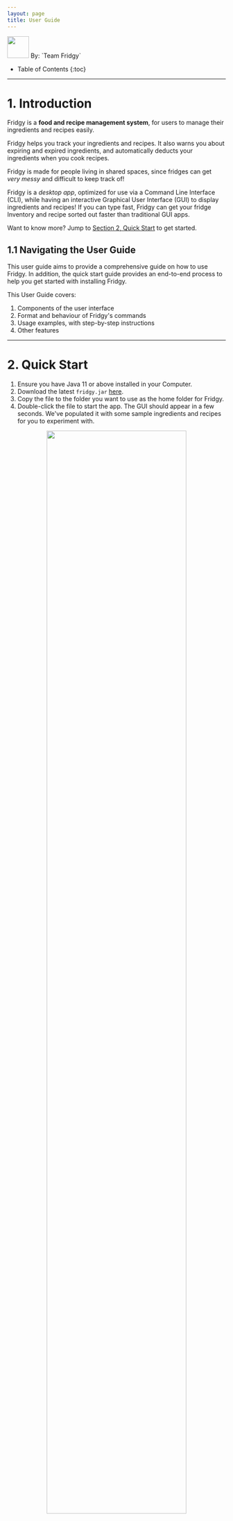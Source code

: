 ```yaml
---
layout: page
title: User Guide
---
```


<img src="images/fridge.png" width="50" id="logo" />
By: `Team Fridgy`


* Table of Contents
{:toc}

--------------------------------------------------------------------------------------------------------------------
# 1. Introduction

Fridgy is a **food and recipe management system**, for users to manage their ingredients and recipes easily.

Fridgy helps you track your ingredients and recipes. It also warns you about expiring and expired ingredients, and automatically deducts your ingredients when you cook recipes.

Fridgy is made for people living in shared spaces, since fridges can get *very messy* and difficult to keep track of!

Fridgy is a *desktop app*, optimized for use via a Command Line Interface (CLI), while having an interactive Graphical User Interface (GUI) to display ingredients and recipes! If you can type fast, Fridgy can get your fridge Inventory and recipe sorted out faster than traditional GUI apps.

Want to know more? Jump to [Section 2, Quick Start](#2-quick-start) to get started.

## 1.1 Navigating the User Guide

This user guide aims to provide a comprehensive guide on how to use Fridgy.
In addition, the quick start guide provides an end-to-end process to help you get started with installing Fridgy.

This User Guide covers:

1. Components of the user interface
2. Format and behaviour of Fridgy's commands
3. Usage examples, with step-by-step instructions
4. Other features

--------------------------------------------------------------------------------------------------------------------

<a name="QuickStart"></a>

# 2. Quick Start

1. Ensure you have Java 11 or above installed in your Computer.
2. Download the latest `fridgy.jar` [here](https://github.com/AY2122S1-CS2103T-W11-1/tp/releases).
3. Copy the file to the folder you want to use as the home folder for Fridgy.
4. Double-click the file to start the app. The GUI should appear in a few seconds. We've populated it with some sample ingredients and recipes for you to experiment with.

<a name="startup"></a>
<div style="text-align: center; padding-bottom: 2em">
<img src="images/startup-ss.png" width="80%" id="logo" />
<br>
<i>When you first open Fridgy, it is filled with sample ingredients and recipes</i>
</div>

## 2.1 Tutorial

Now that Fridgy is installed, you can test out the commands — add ingredients, recipes, and more!

Adding our first ingredient:

`add ingredient -n Grapes -q 100g -e 25-10-2022 -d Seedless grapes`

Then, add a recipe that uses that ingredient:

`add recipe -n Grape juice -i Grapes 50g -s Mash grapes -s Strain juice`

Finally, execute the recipe:

`cook recipe 1`

The quantity of grapes would be deducted accordingly.

Now that you are ready to use Fridgy, you may use clear commands to clear out the sample entries:

`clear ingredient`
`clear recipe`

To exit Fridgy, simply close the application window.

--------------------------------------------------------------------------------------------------------------------

# 3. UI

![Ui](images/Ui layout.png)
### 3.1 Tabs
Click the `Ingredient` or `Recipe` tab each to show the contents of the Inventory or the RecipeBook respectively.
### 3.2 Side Bar
A scrollable window that displays all the contents of the Inventory or the RecipeBook depending on the Tab selected
by the user.
### 3.3 Cards
A card displays the details of each item inside the Inventory or the RecipeBook depending on the tab selected. Each card
represents **one** item.
### 3.4 CommandLine
Command Line for users to key their commands into.
### 3.5 CommandOutput
Output of the commands keyed in by users are displayed here.
### 3.6 MainWindow
Displays the output of `View` command, which expands each ingredient or recipe card for better visibility.

# 4. Features

**Notes about the Command Format:**

- Words between `<` and`>` are parameters to be supplied by the user.

  e.g. in `add ingredient -n <name>`, `<name>` is a parameter which can be used as:<br />`add ingredient -n tomato`.

- Items in square brackets are optional.

  e.g. `add ingredient -n <name> [-d <description>]` can be used as:
     1. `add ingredient -n tomato -d from Africa` or as
     2. `add ingredient -n tomato`

  e.g. `add ingredient -n <name> -q <quantity>[<units>]` can be used as:
     1. `add ingredient -n chicken -q 2` or as
     2. `add ingredient -n chicken -q 2kg`

- Items with `…` after them can be used multiple times.

  e.g. `find ingredient <keyword>...`, can be used as:<br />`find ingredient Strawberry Milk Cheese Tomato`

## 4.1 General Commands

### 4.1.1 Help
**Format:**<br />
`help`

Pops out a window that leads the user to [User Guide](https://ay2122s1-cs2103t-w11-1.github.io/tp/UserGuide.html)
(You are here).

### 4.1.2 Exit
**Format:**<br />
`exit`

Closes the window and exits the program. All your information will be saved.

## 4.2 Ingredients

This sections covers commands related to Inventory management. Any command primarily interacting with ingredients
will be here.

### 4.2.1 Add Ingredients

Add an ingredient to the Inventory.

**Format:**<br />
`add ingredient -n <name> -q <quantity>[<units>] [-d <description>] -e <expiry date> [-t <tags>]`

**Example(s):**<br />
1. `add ingredient -n tomato -d from africa -q 500 -e 27-09-2021 -t sweet`
    <br />Expected Output:<br />
    ![addCommand1.png](images/ingredientCommands/addCommand1.png)

2. `add ingredient -n milk -q 500ml -e 27-09-2021`
    <br />Expected Output:<br />
    ![addCommand2.png](images/ingredientCommands/addCommand2.png)

3. `add ingredient -n flour -d fresh -q 500g -e 27-09-2021`
    <br />Expected Output:<br />
    ![addCommand3.png](images/ingredientCommands/addCommand3.png)

**Additional Information:**<br />
- Any expired ingredients will be automatically tagged as `expired`.
- Any expiring (within 7 days from current date) will be automatically tagged as `expiring`.
- For Quantity, units of measurement are not necessary, but the following are accepted:
    - Acceptable ingredient units are:
        1. grams: `g`
        2. litres: `l`
    - Acceptable prefixes for units are:
        1. milli- : `m` (i.e. `ml` for millilitres)
        2. kilo- : `k` (i.e. `kg` for kilograms)
    - All units will be converted to grams or litres, to 3 decimal places.
- Please ensure that the units used for quantity are consistent across the Inventory and the RecipeBook if you wish to
  use the [Cook Recipe](#438-cook-recipe) functionality.

### 4.2.2 Delete Ingredients

Delete ingredient(s) from the Inventory.

**Format:**<br />
`delete ingredient <index>...`

**Example(s):**<br />
1. `delete ingredient 2 3`
    <br />Expected Output:<br />
    ![deleteCommand.png](images/ingredientCommands/multideleteCommand.png)

**Additional Information:**<br />
- An index number is required for the Command. Refer to the indexes displayed for each [Card](#33-cards) in the
  [Side Bar](#32-side-bar).

### 4.2.3 Edit Ingredients

Edit an ingredient from the Inventory.

**Format:**<br />
`edit ingredient <index> -<field flag> <new data>...`

**Example(s):**<br />
1. `edit ingredient 1 -d juicy -t fruit`
   <br />Expected Output:<br />
   ![editCommand1.png](images/ingredientCommands/editCommand1.png)

**Additional Information:**<br />
- An index number is required for the Command. Refer to the indexes displayed for each [Card](#33-cards) in the
  [Side Bar](#32-side-bar).
A `field flag` is also required for each input field you wish to edit. You can refer to
  [Add Command](#421-add-ingredients) for more examples on usage of each `field flag`. It can be any of the following:
    - `-n`: name of the ingredient
    - `-q`: quantity of the ingredient
    - `-d`: description of the ingredient
    - `-e`: expiry date of the ingredient
    - `-t`: tags for the ingredient

### 4.2.4 Clear Ingredients

Clear all the ingredients from the Inventory. Add `expired` keyword to only clear expired ingredients.

**Format:**<br />
`clear ingredient [expired]`

**Example(s):**<br />
1. `clear ingredient`
<br />Expected Output:<br />
![clearCommand.png](images/ingredientCommands/clearCommand.png)
2. `clear ingredient expired`
<br />Expected output:<br />
![clearCommand2.png](images/ingredientCommands/clearCommand2.png)

### 4.2.5 Find Ingredients

- Search for an ingredient from the Inventory based on a user-inputted keyword(s) that match the name of an ingredient(s).
- After [Find Ingredient](#425-find-ingredients) command, to see the full list of ingredients again, please use
[List Ingredient](#426-list-ingredients) command.

**Format:**<br />
`find ingredient <keyword>...`

**Example(s):**<br />
1. `find ingredient cream`
   <br />Expected Output:<br />
   ![findIngredient1.png](images/ingredientCommands/findIngredient1.png)

**Additional Information:**<br />
- Requirements for a keyword:
    1. Keyword is case-insensitive.<br />
       e.g. Finding with keyword: "corn" will match with "COrN"
    2. Any keyword must be contained in the name of the recipe.<br />
       e.g. Finding with keyword: "corn" will match with "CoRN flour", "coRn FlakeS", "popcorn" but not "`" <br />
       e.g. Finding with keywords: "corn Chicken beef" will match "beef Chicken", "beef corn", etc. but not "beefcorn"

### 4.2.6 List Ingredients

List all the ingredients again after `find ingredient` Operation.

**Format:**<br />
`list ingredient`

**Example(s):**<br />
1. `list ingredient`
<br />Expected Output:<br />
![listIngredient1.png](images/ingredientCommands/listIngredient1.png)

### 4.2.7 View Ingredients

View an ingredient in the [Main Window](#36-mainwindow).

**Format:**<br />
`view ingredient <index>`

**Example(s):**<br />
1. `view ingredient 3`
   <br />Expected Output:<br />
   ![viewCommand1.png](images/ingredientCommands/viewCommand1.png)

**Additional Information:**<br />
- An index number is required for the Command. Refer to the indexes displayed for each [Card](#33-cards) in the
  [Side Bar](#32-side-bar).

## 4.3 Recipes
This sections covers commands related to RecipeBook management. Any command primarily interacting with recipes will
be here.

### 4.3.1 Add Recipes

Add a recipe to the RecipeBook.

**Format:**<br />
`add recipe -n <name> -i <ingredient> <quantity> [-d <optional description>] [-s <steps>]...`

**Example(s):**<br />
1. `add recipe -n pasta -i tomato 1 -i milk 100ml -i chicken breast 200g -s Chicken thicc -s Thicc chicken`
    <br />Expected Output:<br />
    ![addRecipe1.png](images/recipeCommands/addRecipe1.png)

2. `add recipe -n aglio olio -i pasta 200g -d grandmother aglio olio recipe -s aglioli olioli -s aglioli olioli`
    <br />Expected Output:<br />
    ![addRecipe2.png](images/recipeCommands/addRecipe2.png)

3. `add recipe -n Grilled Lamb Chop with Mint Puree -i Mint 5g -i Lamb Chops 1kg -i Butter 20g -i Garlic 20g -s Season
the lamb chops with salt and pepper. -s Grill the lamb chops over medium high heat until cooked with butter.
-s Blend the mint with garlic to make a puree. -s Leave the lamb chops to rest for 5min. -s Serve with mint puree.
-d Juicy lamb chops served medium rare with a refreshing mint puree.`
![addRecipe3.png](images/recipeCommands/addRecipe3.png)

### 4.3.2 Delete Recipes

Delete a recipe from the RecipeBook.

**Format:**<br />
`delete recipe <index>...`

**Example(s):**<br />
1. `delete recipe 2 3 4`
<br />Expected Output:<br />
![deleteRecipe.png](images/recipeCommands/multideleteRecipe.png)

**Additional Information:**<br />
- An index number is required for the Command. Refer to the indexes displayed for each [Card](#33-cards) in the
  [Side Bar](#32-side-bar).

### 4.3.3 Clear Recipes

Clears all recipes from the Recipe Book.

**Format:**<br />
`clear recipe`

**Example(s):**<br />
1. `clear recipe`
    <br />Expected Output: <br />
![clearRecipe1.png](images/recipeCommands/clearRecipe1.png)

### 4.3.4 Edit Recipes

Edit a recipe from the Recipe Book.

**Format:**<br />
`edit recipe <index> <field flag><new data>...`

**Example(s):**<br />
1. `edit recipe 2 -i chicken 5kg -i mushroom sauce 1l`
   <br />Expected Output:<br />
   ![editRecipe1.png](images/recipeCommands/editRecipe1.png)

**Additional Information:**<br />
- An index number is required for the Command. Refer to the indexes displayed for each [Card](#33-cards) in the
  [Side Bar](#32-side-bar).
A `field flag` is also required for each input field you wish to edit. You can refer to
  [Add Command](#431-add-recipes) for more examples on usage of each `field flag`. It can be any of the following:
- `-n`: name of the recipe
- `-i`: ingredients use in the recipe
- `-s`: steps of the recipe
- `-d`: description of the recipe

### 4.3.5 Find Recipes

- Search for a recipe from the RecipeBook based on a user-inputted keyword(s) that match the name of a recipe(s).
- After [Find Recipes](#435-find-recipes) command, to see the full list of recipes again,
please use [List Recipes](#436-list-recipes) command.

**Format:**<br />:
`find recipe <keyword>...`

**Example(s):**<br />
1. `find recipe chop`
   <br />Expected Output:<br />
   ![findRecipe1.png](images/recipeCommands/findRecipe1.png)

**Additional Information:**<br />
- Current requirements for a keyword:
    1. Keyword is case-insensitive.
       i. e.g. Finding with keyword: "mee" will match with "Maggie Mee"
    2. Any keyword must match a full word in the name of the recipe.
       i. e.g. Finding with keyword: "mee" will match with "Maggie Mee", "mee Goreng", etc. but not "meek"
       ii. e.g. Finding with keywords: "salad Chicken burger" will match "Fried Chicken", "Burger Chicken", "Salad",
       "Chicken Salad", etc. but not "chickenburger"

### 4.3.6 List Recipes

Lists out all the recipes again after `find recipe` operation.

**Format:**<br />
`list recipe`

**Example(s):**<br />
1. `list recipe`
<br /> Expected Output:<br />
![listRecipe1.png](images/recipeCommands/listRecipe1.png)

### 4.3.7 View Recipes

Expand the recipe and view the detailed steps in a bigger window.

**Format:**<br />
`view recipe <index>`

**Example(s):**<br />
1. `view recipe 4`
   <br />Expected Output:<br />
   ![viewRecipe1.png](images/recipeCommands/viewRecipe1.png)

**Additional Information:**<br />
- An index number is required for the Command. Refer to the indexes displayed for each [Card](#33-cards) in the
  [Side Bar](#32-side-bar).

### 4.3.8 Cook Recipe

Cooks a recipe and deducts the ingredients required by the chosen recipe from the Inventory.

**Format:**<br />
`cook recipe <index>`

**Example(s):**<br />
1. `cook recipe 2`
   <br />Ingredients Before Cooking:<br />
   ![cookRecipe1.png](images/recipeCommands/cookRecipe1.png)
   <br />Ingredients After Cooking:<br />
   ![cookRecipe3.png](images/recipeCommands/cookRecipe2.png)

**Additional Information:**<br />
- An index number is required for the Command. Refer to the indexes displayed for each [Card](#33-cards) in the
  [Side Bar](#32-side-bar).

-----
# 5. Command Summary

Action | Format
--------|------------------
**Add Ingredient** | `add ingredient -n <name> -q <quantity>[<units>] [-d <description>] -e <expiry date>`
**Delete Ingredient** | `delete ingredient <index>...`
**Edit Ingredient** | `edit ingredient <index> (-<field flag> <new data>)...`
**Clear Ingredient** | `clear ingredient [expired]`
**Find Ingredient** | `find ingredient <keyword>...`
**List Ingredient** | `list ingredient`
**View Ingredient** | `view ingredient <index>`
**Add Recipe** | `add recipe -n <name> -i <ingredient> <quantity> [-d <optional description>] [-s <steps>]...`
**Delete Recipe** | `delete recipe <index>...`
**Edit Recipe** | `edit recipe <index> (-<field flag> <new data>)...`
**Find Recipe** | `find recipe <keyword>...`
**List Recipe** | `list recipe`
**View Recipe** | `view recipe <index>`
**Cook Recipe** | `cook recipe <index>`

